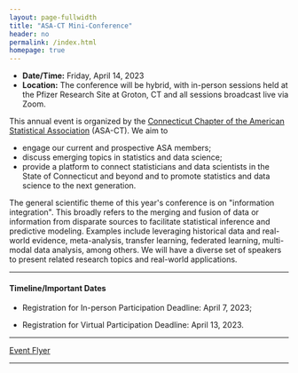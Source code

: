 ```yaml
---
layout: page-fullwidth
title: "ASA-CT Mini-Conference"
header: no
permalink: /index.html
homepage: true
---
```


+ **Date/Time:** Friday, April 14, 2023
+ **Location:** The conference will be hybrid, with in-person sessions held at the Pfizer Research Site at Groton, CT and all sessions broadcast live via Zoom.

This annual event is organized by the [Connecticut Chapter of the American Statistical Association](https://community.amstat.org/connecticutchapter/home) (ASA-CT). We aim to 

+ engage our current and prospective ASA members;
+ discuss emerging topics in statistics and data science;
+ provide a platform to connect statisticians and data scientists in the State of Connecticut and beyond and to promote statistics and data science to the next generation. 

The general scientific theme of this year's conference is on "information integration". This broadly refers to the merging and fusion of data or information from disparate sources to facilitate statistical inference and predictive modeling. Examples include leveraging historical data and real-world evidence, meta-analysis, transfer learning, federated learning, multi-modal data analysis, among others. We will have a diverse set of speakers to present related research topics and real-world applications. 

----
<div class="row-fluid">

<h4>Timeline/Important Dates</h4>

</div>

+ Registration for In-person Participation Deadline: April 7, 2023;

+ Registration for Virtual Participation Deadline: April 13, 2023.


----

[Event Flyer](docs/ggplot2-cheatsheet.pdf)

----
